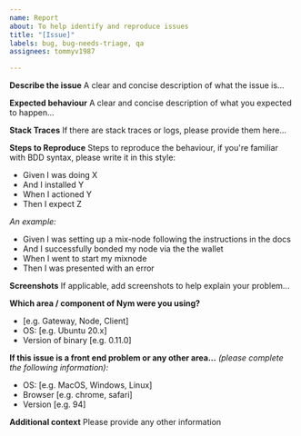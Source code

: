 ```yaml
---
name: Report
about: To help identify and reproduce issues
title: "[Issue]"
labels: bug, bug-needs-triage, qa
assignees: tommyv1987

---
```


**Describe the issue**
A clear and concise description of what the issue is...

**Expected behaviour**
A clear and concise description of what you expected to happen...

**Stack Traces**
If there are stack traces or logs, please provide them here...

**Steps to Reproduce**
Steps to reproduce the behaviour, if you're familiar with BDD syntax, please write it in this style:
- Given I was doing X
- And I installed Y
- When I actioned Y
- Then I expect Z

*An example:*
- Given I was setting up a mix-node following the instructions in the docs
- And I successfully bonded my node via the the wallet
- When I went to start my mixnode
- Then I was presented with an error

**Screenshots**
If applicable, add screenshots to help explain your problem...

**Which area / component of Nym were you using?**
 - [e.g. Gateway, Node, Client]
 - OS: [e.g. Ubuntu 20.x]
 - Version of binary [e.g. 0.11.0]

**If this issue is a front end problem or any other area...**
*(please complete the following information):*
 - OS: [e.g. MacOS, Windows, Linux]
 - Browser [e.g. chrome, safari]
 - Version [e.g. 94]

**Additional context**
Please provide any other information
